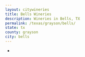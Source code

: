 ```yaml
---
layout: citywineries
title: Bells Wineries
description: Wineries in Bells, TX
permalink: /texas/grayson/bells/
state: tx
county: grayson
city: bells
---
```

-
